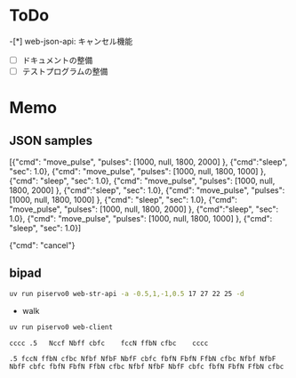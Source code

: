 # ToDo

-[*] web-json-api: キャンセル機能
-[ ] ドキュメントの整備
-[ ] テストプログラムの整備

# Memo

## JSON samples
[{"cmd": "move_pulse",   "pulses": [1000, null, 1800, 2000] }, {"cmd":"sleep", "sec": 1.0},  {"cmd": "move_pulse",   "pulses": [1000, null, 1800, 1000] }, {"cmd": "sleep", "sec": 1.0}, {"cmd": "move_pulse",   "pulses": [1000, null, 1800, 2000] }, {"cmd":"sleep", "sec": 1.0},  {"cmd": "move_pulse",   "pulses": [1000, null, 1800, 1000] }, {"cmd": "sleep", "sec": 1.0}, {"cmd": "move_pulse",   "pulses": [1000, null, 1800, 2000] }, {"cmd":"sleep", "sec": 1.0},  {"cmd": "move_pulse",   "pulses": [1000, null, 1800, 1000] }, {"cmd": "sleep", "sec": 1.0}]

{"cmd": "cancel"}


## bipad

``` bash
uv run piservo0 web-str-api -a -0.5,1,-1,0.5 17 27 22 25 -d
```


- walk

``` bash
uv run piservo0 web-client
```

``` text
cccc .5   Nccf Nbff cbfc    fccN ffbN cfbc    cccc

.5 fccN ffbN cfbc Nfbf NfbF NbfF cbfc fbfN FbfN FfbN cfbc Nfbf NfbF NbfF cbfc fbfN FbfN FfbN cfbc Nfbf NfbF NbfF cbfc fbfN FbfN FfbN cfbc
```
